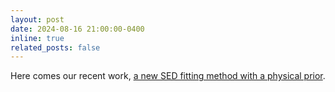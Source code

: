 ```yaml
---
layout: post
date: 2024-08-16 21:00:00-0400
inline: true
related_posts: false
---
```

Here comes our recent work, [a new SED fitting method with a physical prior](https://arxiv.org/abs/2408.07749).

<!-- Finally have time to update my website. I will try to keep it up-to-date. -->